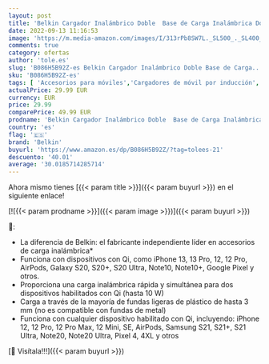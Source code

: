 ```yaml
---
layout: post
title: 'Belkin Cargador Inalámbrico Doble  Base de Carga Inalámbrica Doble de 10 W para iPhone 14  iPhone 13 o iPhone 12  Galaxy S22  S22+  S22 Ultra  Pixel 4  4XL  AirPods y Otros '
date: 2022-09-13 11:16:53
image: 'https://m.media-amazon.com/images/I/313rPb8SW7L._SL500_._SL400_.jpg'
comments: true
category: ofertas
author: 'tole.es'
slug: 'B086H5B92Z-es Belkin Cargador Inalámbrico Doble Base de Carga...'
sku: 'B086H5B92Z-es'
tags: [ 'Accesorios para móviles','Cargadores de móvil por inducción','Cargadores para móviles','Comunicación móvil y accesorios','Electrónica','belkin','iphone','🇪🇸', ]
actualPrice: 29.99 EUR
currency: EUR
price: 29.99
comparePrice: 49.99 EUR
prodname: 'Belkin Cargador Inalámbrico Doble  Base de Carga Inalámbrica Doble de 10 W para iPhone 14  iPhone 13 o iPhone 12  Galaxy S22  S22+  S22 Ultra  Pixel 4  4XL  AirPods y Otros '
country: 'es'
flag: '🇪🇸'
brand: 'Belkin'
buyurl: 'https://www.amazon.es/dp/B086H5B92Z/?tag=tolees-21'
descuento: '40.01'
average: '30.0185714285714'
---
```


Ahora mismo tienes [{{< param title >}}]({{< param buyurl >}}) en el siguiente enlace!

[![{{< param prodname >}}]({{< param image >}})]({{< param buyurl >}})

🔎:

- La diferencia de Belkin: el fabricante independiente líder en accesorios de carga inalámbrica*
- Funciona con dispositivos con Qi, como iPhone 13, 13 Pro, 12, 12 Pro, AirPods, Galaxy S20, S20+, S20 Ultra, Note10, Note10+, Google Pixel y otros.
- Proporciona una carga inalámbrica rápida y simultánea para dos dispositivos habilitados con Qi (hasta 10 W)
- Carga a través de la mayoría de fundas ligeras de plástico de hasta 3 mm (no es compatible con fundas de metal)
- Funciona con cualquier dispositivo habilitado con Qi, incluyendo: iPhone 12, 12 Pro, 12 Pro Max, 12 Mini, SE, AirPods, Samsung S21, S21+, S21 Ultra, Note20, Note20 Ultra, Pixel 4, 4XL y otros

[🛒 Visítala!!!]({{< param buyurl >}})
